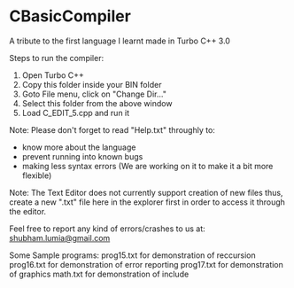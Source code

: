 # CBasicCompiler
A tribute to the first language I learnt made in Turbo C++ 3.0

Steps to run the compiler:
1) Open Turbo C++
2) Copy this folder inside your BIN folder
3) Goto File menu, click on "Change Dir..."
4) Select this folder from the above window
5) Load C_EDIT_5.cpp and run it


Note: Please don't forget to read "Help.txt" throughly to:
- know more about the language
- prevent running into known bugs
- making less syntax errors (We are working on it to make it a bit more
flexible)

Note: The Text Editor does not currently support creation of new files
thus, create a new ".txt" file here in the explorer first in order to
access it through the editor.

Feel free to report any kind of errors/crashes to us at:
shubham.lumia@gmail.com 

Some Sample programs:
prog15.txt for demonstration of reccursion
prog16.txt for demonstration of error reporting
prog17.txt for demonstration of graphics
math.txt for demonstration of include
